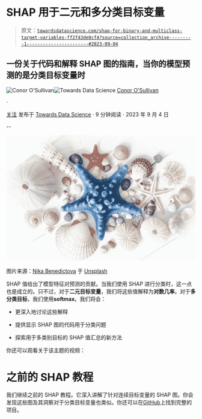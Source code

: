 # SHAP 用于二元和多分类目标变量

> 原文：[`towardsdatascience.com/shap-for-binary-and-multiclass-target-variables-ff2f43de0cf4?source=collection_archive---------1-----------------------#2023-09-04`](https://towardsdatascience.com/shap-for-binary-and-multiclass-target-variables-ff2f43de0cf4?source=collection_archive---------1-----------------------#2023-09-04)

## 一份关于代码和解释 SHAP 图的指南，当你的模型预测的是分类目标变量时

[](https://conorosullyds.medium.com/?source=post_page-----ff2f43de0cf4--------------------------------)![Conor O'Sullivan](https://conorosullyds.medium.com/?source=post_page-----ff2f43de0cf4--------------------------------)[](https://towardsdatascience.com/?source=post_page-----ff2f43de0cf4--------------------------------)![Towards Data Science](https://towardsdatascience.com/?source=post_page-----ff2f43de0cf4--------------------------------) [Conor O'Sullivan](https://conorosullyds.medium.com/?source=post_page-----ff2f43de0cf4--------------------------------)

·

[关注](https://medium.com/m/signin?actionUrl=https%3A%2F%2Fmedium.com%2F_%2Fsubscribe%2Fuser%2F4ae48256fb37&operation=register&redirect=https%3A%2F%2Ftowardsdatascience.com%2Fshap-for-binary-and-multiclass-target-variables-ff2f43de0cf4&user=Conor+O%27Sullivan&userId=4ae48256fb37&source=post_page-4ae48256fb37----ff2f43de0cf4---------------------post_header-----------) 发布于 [Towards Data Science](https://towardsdatascience.com/?source=post_page-----ff2f43de0cf4--------------------------------) · 9 分钟阅读 · 2023 年 9 月 4 日[](https://medium.com/m/signin?actionUrl=https%3A%2F%2Fmedium.com%2F_%2Fvote%2Ftowards-data-science%2Fff2f43de0cf4&operation=register&redirect=https%3A%2F%2Ftowardsdatascience.com%2Fshap-for-binary-and-multiclass-target-variables-ff2f43de0cf4&user=Conor+O%27Sullivan&userId=4ae48256fb37&source=-----ff2f43de0cf4---------------------clap_footer-----------)

--

[](https://medium.com/m/signin?actionUrl=https%3A%2F%2Fmedium.com%2F_%2Fbookmark%2Fp%2Fff2f43de0cf4&operation=register&redirect=https%3A%2F%2Ftowardsdatascience.com%2Fshap-for-binary-and-multiclass-target-variables-ff2f43de0cf4&source=-----ff2f43de0cf4---------------------bookmark_footer-----------)![](img/b06abc866e3a7134fc4fddbaa12d53a3.png)

图片来源：[Nika Benedictova](https://unsplash.com/@nika_benedictova?utm_source=medium&utm_medium=referral) 于 [Unsplash](https://unsplash.com/?utm_source=medium&utm_medium=referral)

SHAP 值给出了模型特征对预测的贡献。当我们使用 SHAP 进行分类时，这一点也是成立的。只不过，对于**二元目标变量**，我们将这些值解释为**对数几率**。对于**多分类目标**，我们使用**softmax**。我们将会：

+   更深入地讨论这些解释

+   提供显示 SHAP 图的代码用于分类问题

+   探索用于多类别目标的 SHAP 值汇总的新方法

你还可以观看关于该主题的视频：

# 之前的 SHAP 教程

我们继续之前的 SHAP 教程。它深入讲解了针对连续目标变量的 SHAP 图。你会发现这些图及其洞察对于分类目标变量也类似。你还可以在[GitHub](https://github.com/conorosully/SHAP-tutorial)上找到完整的项目。
